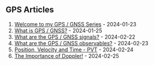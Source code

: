 ## GPS Articles

1. [Welcome to my GPS / GNSS Series](0-welcome/README.md) - 2024-01-23
1. [What is GPS / GNSS?](1-basics/README.md) - 2024-01-25
1. [What are the GPS / GNSS signals?](2-signal/README.md) - 2024-02-22
1. [What are the GPS / GNSS observables?](3-observables/README.md) - 2024-02-23
1. [Position, Velocity and Time - PVT](4-pvt/README.md) - 2024-02-24
1. [The Importance of Doppler!](5-doppler/README.md) - 2024-02-25
